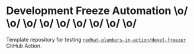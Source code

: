 # Development Freeze Automation \o/ \o/ \o/ \o/ \o/ \o/ \o/ \o/ \o/

Template repository for testing [`redhat-plumbers-in-action/devel-freezer`](https://github.com/redhat-plumbers-in-action/devel-freezer) GitHub Action.
